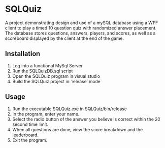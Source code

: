 # SQLQuiz
A project demonstrating design and use of a mySQL database using a WPF client to play a timed 10 question quiz with randomized answer placement.
The database stores questions, answers, players, and scores, as well as a scoreboard displayed by the client at the end of the game.

## Installation

1. Log into a functional MySql Server
2. Run the SQLQuizDB.sql script
3. Open the SQLQuiz program in visual studio
4. Build the SQLQuiz project in ‘release’ mode

## Usage 

1. Run the executable SQLQuiz.exe in SQLQuiz/bin/release
2. In the program, enter your name.
3. Select the radio button of the answer you believe is correct within the 20 second time limit.
4. When all questions are done, view the score breakdown and the leaderboard.
5. Exit the program.
